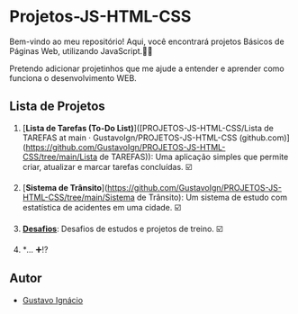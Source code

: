 # Projetos-JS-HTML-CSS
Bem-vindo ao meu repositório! Aqui, você encontrará projetos Básicos de Páginas Web, utilizando JavaScript.👨‍💻

Pretendo adicionar projetinhos que me ajude a entender e aprender como funciona o desenvolvimento WEB.

## Lista de Projetos

1. [**Lista de Tarefas (To-Do List)**]([PROJETOS-JS-HTML-CSS/Lista de TAREFAS at main · GustavoIgn/PROJETOS-JS-HTML-CSS (github.com)](https://github.com/GustavoIgn/PROJETOS-JS-HTML-CSS/tree/main/Lista de TAREFAS)): Uma aplicação simples que permite criar, atualizar e marcar tarefas concluídas. ☑️

2. [**Sistema de Trânsito**](https://github.com/GustavoIgn/PROJETOS-JS-HTML-CSS/tree/main/Sistema de Trânsito): Um sistema de estudo com estatística de acidentes em uma cidade. ☑️ 

3. [**Desafios**](https://github.com/GustavoIgn/PROJETOS-JS-HTML-CSS/tree/main/Desafios): Desafios de estudos e projetos de treino. ☑️

4. **...* ➕⁉️

## Autor
- [Gustavo Ignácio](https://github.com/gustavoign)
